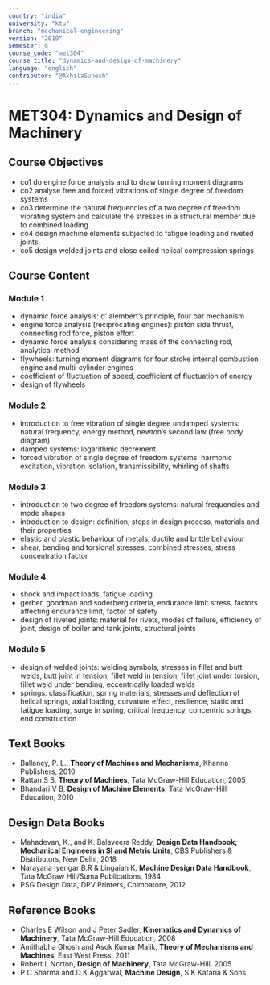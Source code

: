```yaml
---
country: "india"
university: "ktu"
branch: "mechanical-engineering"
version: "2019"
semester: 6
course_code: "met304"
course_title: "dynamics-and-design-of-machinery"
language: "english"
contributor: "@AkhilaSunesh"
---
```

# MET304: Dynamics and Design of Machinery

## Course Objectives

* co1 do engine force analysis and to draw turning moment diagrams  
* co2 analyse free and forced vibrations of single degree of freedom systems  
* co3 determine the natural frequencies of a two degree of freedom vibrating system and calculate the stresses in a structural member due to combined loading  
* co4 design machine elements subjected to fatigue loading and riveted joints  
* co5 design welded joints and close coiled helical compression springs  

## Course Content

### Module 1
* dynamic force analysis: d’ alembert’s principle, four bar mechanism  
* engine force analysis (reciprocating engines): piston side thrust, connecting rod force, piston effort  
* dynamic force analysis considering mass of the connecting rod, analytical method  
* flywheels: turning moment diagrams for four stroke internal combustion engine and multi-cylinder engines  
* coefficient of fluctuation of speed, coefficient of fluctuation of energy  
* design of flywheels  

### Module 2
* introduction to free vibration of single degree undamped systems: natural frequency, energy method, newton’s second law (free body diagram)  
* damped systems: logarithmic decrement  
* forced vibration of single degree of freedom systems: harmonic excitation, vibration isolation, transmissibility, whirling of shafts  

### Module 3
* introduction to two degree of freedom systems: natural frequencies and mode shapes  
* introduction to design: definition, steps in design process, materials and their properties  
* elastic and plastic behaviour of metals, ductile and brittle behaviour  
* shear, bending and torsional stresses, combined stresses, stress concentration factor  

### Module 4
* shock and impact loads, fatigue loading  
* gerber, goodman and soderberg criteria, endurance limit stress, factors affecting endurance limit, factor of safety  
* design of riveted joints: material for rivets, modes of failure, efficiency of joint, design of boiler and tank joints, structural joints  

### Module 5
* design of welded joints: welding symbols, stresses in fillet and butt welds, butt joint in tension, fillet weld in tension, fillet joint under torsion, fillet weld under bending, eccentrically loaded welds  
* springs: classification, spring materials, stresses and deflection of helical springs, axial loading, curvature effect, resilience, static and fatigue loading, surge in spring, critical frequency, concentric springs, end construction  

## Text Books

* Ballaney, P. L., **Theory of Machines and Mechanisms**, Khanna Publishers, 2010  
* Rattan S S, **Theory of Machines**, Tata McGraw-Hill Education, 2005  
* Bhandari V B, **Design of Machine Elements**, Tata McGraw-Hill Education, 2010  

## Design Data Books

* Mahadevan, K., and K. Balaveera Reddy, **Design Data Handbook; Mechanical Engineers in SI and Metric Units**, CBS Publishers & Distributors, New Delhi, 2018  
* Narayana Iyengar B.R & Lingaiah K, **Machine Design Data Handbook**, Tata McGraw Hill/Suma Publications, 1984  
* PSG Design Data, DPV Printers, Coimbatore, 2012  

## Reference Books

* Charles E Wilson and J Peter Sadler, **Kinematics and Dynamics of Machinery**, Tata McGraw-Hill Education, 2008  
* Amithabha Ghosh and Asok Kumar Malik, **Theory of Mechanisms and Machines**, East West Press, 2011  
* Robert L Norton, **Design of Machinery**, Tata McGraw-Hill, 2005  
* P C Sharma and D K Aggarwal, **Machine Design**, S K Kataria & Sons  
